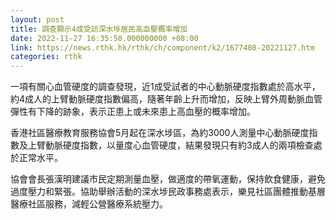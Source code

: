 ```yaml
---
layout: post
title: 調查顯示4成受訪深水埗居民高血壓概率增加
date: 2022-11-27 16:35:50.000000000 +08:00
link: https://news.rthk.hk/rthk/ch/component/k2/1677408-20221127.htm
categories: rthk
---
```


一項有關心血管硬度的調查發現，近1成受試者的中心動脈硬度指數處於高水平，約4成人的上臂動脈硬度指數偏高，隨著年齡上升而增加，反映上臂外周動脈血管彈性有下降的跡象，表示正患上或未來患上高血壓的概率增加。

香港社區醫療教育服務協會5月起在深水埗區，為約3000人測量中心動脈硬度指數及上臂動脈硬度指數，以量度心血管硬度，結果發現只有約3成人的兩項檢查處於正常水平。

協會會長張漢明建議市民定期測量血壓，做適度的帶氧運動，保持飲食健康，避免過度壓力和緊張。協助舉辦活動的深水埗民政事務處表示，樂見社區團體推動基層醫療社區服務，減輕公營醫療系統壓力。
